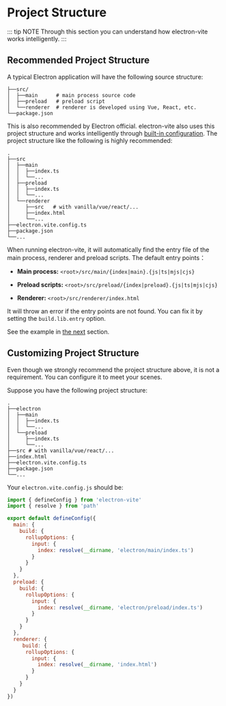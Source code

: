 # Project Structure

::: tip NOTE
Through this section you can understand how electron-vite works intelligently.
:::

## Recommended Project Structure

A typical Electron application will have the following source structure:

```
├──src/
│  ├──main      # main process source code
│  ├──preload   # preload script
│  └──renderer  # renderer is developed using Vue, React, etc.
└──package.json
```

This is also recommended by Electron official. electron-vite also uses this project structure and works intelligently through [built-in configuration](/config/#built-in-config). The project structure like the following is highly recommended:

```{4,7,11}
.
├──src
│  ├──main
│  │  ├──index.ts
│  │  └──...
│  ├──preload
│  │  ├──index.ts
│  │  └──...
│  └──renderer
│     ├──src   # with vanilla/vue/react/...
│     ├──index.html
│     └──...
├──electron.vite.config.ts
├──package.json
└──...
```

When running electron-vite, it will automatically find the entry file of the main process, renderer and preload scripts. The default entry points：

- **Main process:** `<root>/src/main/{index|main}.{js|ts|mjs|cjs}`

- **Preload scripts:** `<root>/src/preload/{index|preload}.{js|ts|mjs|cjs}`

- **Renderer:** `<root>/src/renderer/index.html`

It will throw an error if the entry points are not found. You can fix it by setting the `build.lib.entry` option.

See the example in [the next](#customizing-project-structure) section.

## Customizing Project Structure

Even though we strongly recommend the project structure above, it is not a requirement. You can configure it to meet your scenes.

Suppose you have the following project structure:

```{4,7,10}
.
├──electron
│  ├──main
│  │  ├──index.ts
│  │  └──...
│  └──preload
│     ├──index.ts
│     └──...
├──src # with vanilla/vue/react/...
├──index.html
├──electron.vite.config.ts
├──package.json
└──...
```

Your `electron.vite.config.js` should be:

```js
import { defineConfig } from 'electron-vite'
import { resolve } from 'path'

export default defineConfig({
  main: {
    build: {
      rollupOptions: {
        input: {
          index: resolve(__dirname, 'electron/main/index.ts')
        }
      }
    }
  },
  preload: {
    build: {
      rollupOptions: {
        input: {
          index: resolve(__dirname, 'electron/preload/index.ts')
        }
      }
    }
  },
  renderer: {
     build: {
      rollupOptions: {
        input: {
          index: resolve(__dirname, 'index.html')
        }
      }
    }
  }
})
```
